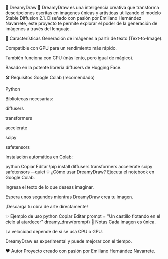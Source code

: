 🎨 DreamyDraw 🐣
DreamyDraw es una inteligencia creativa que transforma descripciones escritas en imágenes únicas y artísticas utilizando el modelo Stable Diffusion 2.1. Diseñado con pasión por Emiliano Hernández Navarrete, este proyecto te permite explorar el poder de la generación de imágenes a través del lenguaje.

🚀 Características
Generación de imágenes a partir de texto (Text-to-Image).

Compatible con GPU para un rendimiento más rápido.

También funciona con CPU (más lento, pero igual de mágico).

Basado en la potente librería diffusers de Hugging Face.

🛠️ Requisitos
Google Colab (recomendado)

Python

Bibliotecas necesarias:

diffusers

transformers

accelerate

scipy

safetensors

Instalación automática en Colab:

python
Copiar
Editar
!pip install diffusers transformers accelerate scipy safetensors --quiet
💡 ¿Cómo usar DreamyDraw?
Ejecuta el notebook en Google Colab.

Ingresa el texto de lo que deseas imaginar.

Espera unos segundos mientras DreamyDraw crea tu imagen.

¡Descarga tu obra de arte directamente!

✨ Ejemplo de uso
python
Copiar
Editar
prompt = "Un castillo flotando en el cielo al atardecer"
dreamy_draw(prompt)
📌 Notas
Cada imagen es única.

La velocidad depende de si se usa CPU o GPU.

DreamyDraw es experimental y puede mejorar con el tiempo.

❤️ Autor
Proyecto creado con pasión por Emiliano Hernández Navarrete.
